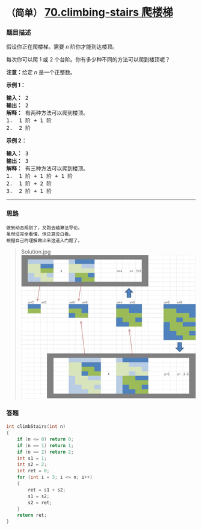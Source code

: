 # `（简单）` [70.climbing-stairs 爬楼梯](https://leetcode-cn.com/problems/climbing-stairs/)

### 题目描述
<p>假设你正在爬楼梯。需要 <em>n</em>&nbsp;阶你才能到达楼顶。</p>

<p>每次你可以爬 1 或 2 个台阶。你有多少种不同的方法可以爬到楼顶呢？</p>

<p><strong>注意：</strong>给定 <em>n</em> 是一个正整数。</p>

<p><strong>示例 1：</strong></p>

<pre><strong>输入：</strong> 2
<strong>输出：</strong> 2
<strong>解释：</strong> 有两种方法可以爬到楼顶。
1.  1 阶 + 1 阶
2.  2 阶</pre>

<p><strong>示例 2：</strong></p>

<pre><strong>输入：</strong> 3
<strong>输出：</strong> 3
<strong>解释：</strong> 有三种方法可以爬到楼顶。
1.  1 阶 + 1 阶 + 1 阶
2.  1 阶 + 2 阶
3.  2 阶 + 1 阶
</pre>



---
### 思路
```
做到动态规划了，又跑去磕算法导论。  
虽然没完全看懂，但总算没白看。  
根据自己的理解做出来这道入门题了。  
```
> Solution.jpg  
![](https://raw.githubusercontent.com/AhJo53589/leetcode-cn/master/problems/70.ClimbStairs/Solution.jpg)


### 答题
``` C++
int climbStairs(int n)
{
	if (n <= 0) return 0;
	if (n == 1) return 1;
	if (n == 2) return 2;
	int s1 = 1;
	int s2 = 2;
	int ret = 0;
	for (int i = 3; i <= n; i++)
	{
		ret = s1 + s2;
		s1 = s2;
		s2 = ret;
	}
	return ret;
}
``` 
